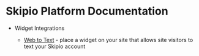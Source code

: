 # Skipio Platform Documentation

- Widget Integrations

  - [Web to Text](/blob/master/widgets/web_to_text.md) - place a widget on your site that allows site visitors to text your Skipio account

